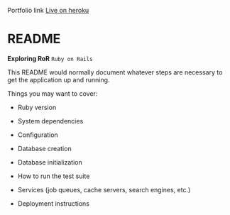 Portfolio link [Live on heroku](https://portfolio-ghada.herokuapp.com)
# README

**Exploring RoR** ``Ruby on Rails``

This README would normally document whatever steps are necessary to get the
application up and running.

Things you may want to cover:

* Ruby version

* System dependencies

* Configuration

* Database creation

* Database initialization

* How to run the test suite

* Services (job queues, cache servers, search engines, etc.)

* Deployment instructions
